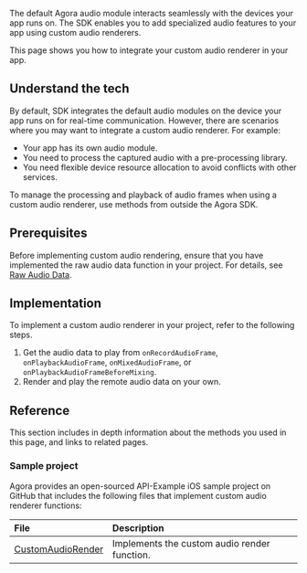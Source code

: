 The default Agora audio module interacts seamlessly with the devices your app runs on. The SDK enables you to add specialized audio features to your app using custom audio renderers.

This page shows you how to integrate your custom audio renderer in your app.

## Understand the tech

By default, SDK integrates the default audio modules on the device your app runs on for real-time communication. However, there are scenarios where you may want to integrate a custom audio renderer. For example:

- Your app has its own audio module.
- You need to process the captured audio with a pre-processing library.
- You need flexible device resource allocation to avoid conflicts with other services.

To manage the processing and playback of audio frames when using a custom audio renderer, use methods from outside the Agora SDK.

## Prerequisites

Before implementing custom audio rendering, ensure that you have implemented the raw audio data function in your project. For details, see [Raw Audio Data](raw_audio_data_ios).

## Implementation

To implement a custom audio renderer in your project, refer to the following steps.

1. Get the audio data to play from `onRecordAudioFrame`, `onPlaybackAudioFrame`, `onMixedAudioFrame`, or `onPlaybackAudioFrameBeforeMixing`.
2. Render and play the remote audio data on your own.

## Reference

This section includes in depth information about the methods you used in this page, and links to related pages.

### Sample project

Agora provides an open-sourced API-Example iOS sample project on GitHub that includes the following files that implement custom audio renderer functions:

| File                                                         | Description                                                  |
| :----------------------------------------------------------- | :----------------------------------------------------------- |
| [CustomAudioRender](https://github.com/AgoraIO/API-Examples/tree/dev/3.6.200/iOS/APIExample/Examples/Advanced/CustomAudioRender) | Implements the custom audio render function.  |